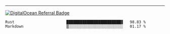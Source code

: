---
[![DigitalOcean Referral Badge](https://web-platforms.sfo2.digitaloceanspaces.com/WWW/Badge%203.svg)](https://www.digitalocean.com/?refcode=37fa54d82492&utm_campaign=Referral_Invite&utm_medium=Referral_Program&utm_source=badge)

<!--START_SECTION:waka-->

```text
Rust                       ████████████████████████▓   98.83 %
Markdown                   ▒░░░░░░░░░░░░░░░░░░░░░░░░   01.17 %
```

<!--END_SECTION:waka-->


[linkedin]: https://www.linkedin.com/in/mohamed-elh/

